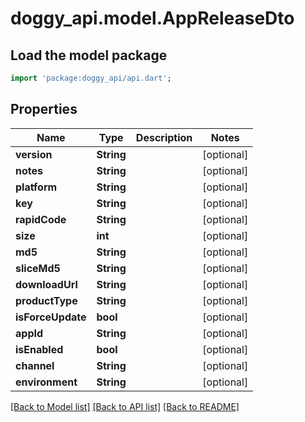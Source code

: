 # doggy_api.model.AppReleaseDto

## Load the model package
```dart
import 'package:doggy_api/api.dart';
```

## Properties
Name | Type | Description | Notes
------------ | ------------- | ------------- | -------------
**version** | **String** |  | [optional] 
**notes** | **String** |  | [optional] 
**platform** | **String** |  | [optional] 
**key** | **String** |  | [optional] 
**rapidCode** | **String** |  | [optional] 
**size** | **int** |  | [optional] 
**md5** | **String** |  | [optional] 
**sliceMd5** | **String** |  | [optional] 
**downloadUrl** | **String** |  | [optional] 
**productType** | **String** |  | [optional] 
**isForceUpdate** | **bool** |  | [optional] 
**appId** | **String** |  | [optional] 
**isEnabled** | **bool** |  | [optional] 
**channel** | **String** |  | [optional] 
**environment** | **String** |  | [optional] 

[[Back to Model list]](../README.md#documentation-for-models) [[Back to API list]](../README.md#documentation-for-api-endpoints) [[Back to README]](../README.md)


